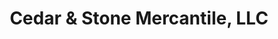 ---
title: "Cedar & Stone Mercantile, LLC"
url: /sherwood/cedar-and-stone-mercantile-llc/
shop: houseware
---